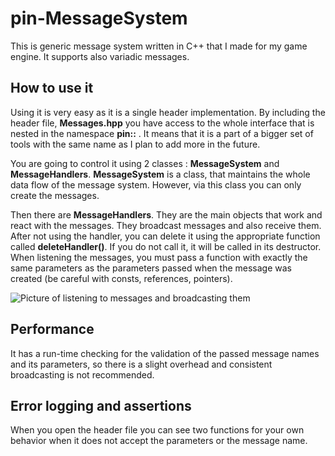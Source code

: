 # pin-MessageSystem

This is generic message system written in C++ that I made for my game engine. It supports also variadic messages.

## How to use it

Using it is very easy as it is a single header implementation. By including the header file, **Messages.hpp** you have access to the whole interface that is nested in the namespace **pin::** . It means that it is a part of a bigger set of tools with the same name as I plan to add more in the future.

You are going to control it using 2 classes : **MessageSystem** and **MessageHandlers**. **MessageSystem** is a class, that maintains the whole data flow of the message system. However, via this class you can only create the messages. 


Then there are **MessageHandlers**. They are the main objects that work and react with the messages. They broadcast messages and also receive them. After not using the handler,  you can delete it using the appropriate function called **deleteHandler()**. If you do not call it, it will be called in its destructor. When listening the messages, you must pass a function with exactly the same parameters as the parameters passed when the message was created (be careful with consts, references, pointers).

![Picture of listening to messages and broadcasting them](http://oi64.tinypic.com/2q2itz9.jpg)

## Performance
It has a run-time checking for the validation of the passed message names and its parameters, so there is a slight overhead and consistent broadcasting is not recommended. 

## Error logging and assertions
When you open the header file you can see two functions for your own behavior when it does not accept the parameters or the message name.
